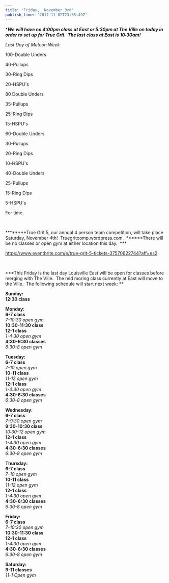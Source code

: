```yaml
---
title: 'Friday,  November 3rd'
publish_time: '2017-11-02T23:55:49Z'
---
```


\****We will have no 4:00pm class at East or 5:30pm at The Ville on
today in order to set up for True Grit.  The last class at East is
10:30am!***

*Last Day of Metcon Week*

100-Double Unders

40-Pullups

30-Ring Dips

20-HSPU's

80 Double Unders

35-Pullups

25-Ring Dips

15-HSPU's

60-Double Unders

30-Pullups

20-Ring Dips

10-HSPU's

40-Double Unders

25-Pullups

15-Ring Dips

5-HSPU's

For time.

 

***\*****True Grit 5, our annual 4 person team competition, will take
place Saturday, November 4th!  Truegritcomp.wordpress.com.  ******There
will be no classes or open gym at either location this day.  ***

<https://www.eventbrite.com/e/true-grit-5-tickets-37570622744?aff=es2>

 

**\*This Friday is the last day Louisville East will be open for classes
before merging with The Ville.  The mid moring class currently at East
will move to the Ville.  The following schedule will start next week: **

**Sunday:**\
**12:30 class**

**Monday:**\
**6-7 class**\
*7-10:30 open gym*\
**10:30-11:30 class**\
**12-1 class**\
*1-4:30 open gym*\
**4:30-6:30 classes**\
*6:30-8 open gym*

**Tuesday:**\
**6-7 class**\
*7-10 open gym*\
**10-11 class**\
*11-12 open gym*\
**12-1 class**\
*1-4:30 open gym*\
**4:30-6:30 classes**\
*6:30-8 open gym*

**Wednesday:**\
**6-7 class**\
*7-9:30 open gym*\
**9:30-10:30 class**\
*10:30-12 open gym*\
**12-1 class**\
*1-4:30 open gym*\
**4:30-6:30 classes**\
*6:30-8 open gym*

**Thursday:**\
**6-7 class**\
*7-10 open gym*\
**10-11 class**\
*11-12 open gym*\
**12-1 class**\
*1-4:30 open gym*\
**4:30-6:30 classes**\
*6:30-8 open gym*

**Friday:**\
**6-7 class**\
*7-10:30 open gym*\
**10:30-11:30 class**\
**12-1 class**\
*1-4:30 open gym*\
**4:30-6:30 classes**\
*6:30-8 open gym*

**Saturday:**\
**9-11 classes**\
*11-1 Open gym*
